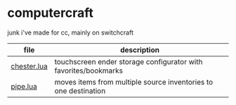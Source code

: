 # computercraft
junk i've made for cc, mainly on switchcraft

| file                       | description                                                     |
| -------------------------- | --------------------------------------------------------------- |
| [chester.lua](chester.lua) | touchscreen ender storage configurator with favorites/bookmarks |
| [pipe.lua](pipe.lua)       | moves items from multiple source inventories to one destination |
